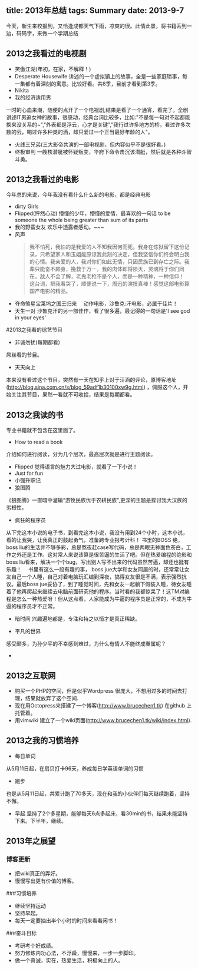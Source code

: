 title: 2013年总结
tags: Summary
date: 2013-9-7
---

今天，新生来校报到，又恰逢成都天气下雨，凉爽的很。此情此景，将书籍丢到一边，码码字，来做一个学期总结
 

## 2013之我看过的电视剧
 
* 笑傲江湖(年初，在家，不解释！)
* Desperate Housewife
  讲述的一个虚拟镇上的故事，全是一些家庭琐事，每一集都有着深刻的寓意。比较好看。共8季，目前才看到第3季。
* Nikita
* 我的经济适用男

一时的心血来潮，随便的点开了一个电视剧,结果是看了一个通宵，看完了。全剧讲述IT男追女神的故事，很感动，经典台词比较多，比如:"不是每一句对不起都能换来没关系的~","外表都是浮云，心才是关键","我行过许多地方的桥，看过许多次数的云，喝过许多种类的酒，却只爱过一个正当最好年龄的人"。
* 火线三兄弟(三大影帝共演的一部电视剧，但内容似乎不是很好看。)
* 终极审判
一艘核潜艇被怀疑叛变，华府下命令击沉该潜艇，然后就是各种斗智斗勇。
 
 
## 2013之我看过的电影

今年总的来说，今年我没有看什么什么新的电影，都是经典电影
 
* dirty Girls
* Flipped(怦然心动)
懵懂的少年，懵懂的爱情，最喜欢的一句话 to be someone  the whole being greater than sum of its parts
* 我的野蛮女友
欢乐中透露者感动。~~~
* 风声
    > 我不怕死，我怕的是我爱的人不知我因何而死。我身在炼狱留下这份记录，只希望家人和玉姐能原谅我此刻的决定，但我坚信你们终会明白我的心情。我亲爱的人，我对你们如此无情，只因民族已到存亡之际。我辈只能奋不顾身，挽救于万一，我的肉体即将陨灭，灵魂将于你们同在。敌人不会了解，老鬼老枪不是个人，而是一种精神，一种信仰！     
    这台词，把我看哭了，顺便说一下，周迅的演技真棒！感觉这部电影算国产电影的精品。
* 夺命煞星宝莱坞之国王归来
　动作电影，沙鲁克:汗电影，必属于佳片！　
* 天生一对
    沙鲁克汗的另一部佳作，看了很多遍，最记得的一句话是'I see god in your eyes'
 
#2013之我看的综艺节目
* 非诚勿扰(每期都看)

屌丝看的节目。

* 天天向上

本来没有看过这个节目，突然有一天在知乎上对于汪涵的评论，原博客地址(http://blog.sina.com.cn/s/blog_59adf1b30100xw9g.html) ，佩服这个人，开始关注其节目，果然一看就不可收拾，结果是每期都看。
 
## 2013之我读的书

专业书籍就不包含在这里面了。
 
* How to read a book

介绍如何进行阅读，分为几个层次，最高层次就是进行主题阅读。

* Flipped
    觉得语言的魅力大过电影，就看了一下小说！
* Just for fun
* 小强升职记
* 狼图腾

《狼图腾》一直暗中灌输“游牧民族优于农耕民族",更深的主题是探讨我大汉族的劣根性。

* 疯狂的程序员

从下完这本小说的电子书，到看完这本小说，我没有用到24个小时，这本小说，看的让我哭，让我真正的鼓起勇气，准备跨专业报考计科！
     书里的BOSS 绝，boss liu的生活并不够多彩，总是熬夜赶case写代码，总是两眼无神面色苍白，工作之外还是工作。这对常人来说该算是很苦逼的生活了吧。但在热爱编程的绝影和boss liu看来，解决一个个bug，写出别人写不出来的代码虽然苦逼，却还也挺有乐趣！
　书里有这么一段有趣的事， boss jue大学和女友同居的时，还常常让女友自己一个人睡，自己对着电脑玩汇编到深夜，搞得女友很是不满，表示强烈抗议。最后boss jue妥协了，到了睡觉时间，先和女友一起躺下假装入睡，待女友睡着了他再爬起来继续去电脑前面研究他的程序。当时看的我都惊呆了！这TM对编程是怎么一种热爱呀！但从这点看，人家能成为牛逼的程序员是正常的，不成为牛逼的程序员才不正常。
 
* 暗时间
兴趣遍地都是，专注和持之以恒才是真正稀缺。
 
* 平凡的世界 

感受颇多，为孙少平的不幸感到难过，为什么有情人不能终成眷属呢？
 
* `````
 
## 2013之互联网
 
* 购买一个PHP的空间，但是似乎Wordpress 很庞大，不想用过多的时间去打理，结果就放弃了这个空间.
* 现在用Octopress来搭建了一个博客(http://www.brucechen1.tk) 在github 上托管着。
* 用vimwiki 建立了一个wiki页面(http://www.brucechen1.tk/wiki/index.html).
 
## 2013之我的习惯培养
 
* 每日单词

从5月11日起，在扇贝打卡96天，养成每日学英语单词的习惯

* 跑步

也是从5月11日起，共累计跑了70多天，现在和我的小伙伴们每天继续跑着，坚持不懈。
* 早起
坚持了2个多星期，能够每天6点多起床，看30min的书，结果未能坚持下来。下半年，继续。
 
## 2013年之展望

### 博客更新
 
* 把wiki真正的弄好。
* 慢慢写出更有价值的博客。
 
###习惯培养
 
* 继续坚持运动
* 坚持早起。
* 每天一定要抽出半个小时的时间来看看闲书！
 
###奋斗目标

* 考研考个好成绩。
* 努力修炼内功心法，不浮躁，慢慢来，一步一步脚印。
* 做一个真诚，实在，热爱生活，积极向上的人。 
 
